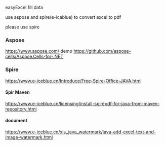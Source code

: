 easyExcel fill data

use aspose and spire(e-icablue) to convert excel to pdf

please use spire
### Aspose
https://www.aspose.com/
demo
https://github.com/aspose-cells/Aspose.Cells-for-.NET

### Spire
https://www.e-iceblue.cn/Introduce/Free-Spire-Office-JAVA.html

#### Spir Maven
https://www.e-iceblue.cn/licensing/install-spirepdf-for-java-from-maven-repository.html
#### document
https://www.e-iceblue.cn/xls_java_watermark/java-add-excel-text-and-image-watermark.html